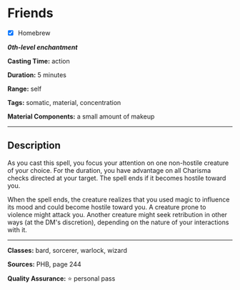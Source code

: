 # Friends

- [x] Homebrew

***0th-level enchantment***

**Casting Time:** action

**Duration:** 5 minutes

**Range:** self

**Tags:** somatic, material, concentration

**Material Components:** a small amount of makeup

---

## Description
As you cast this spell, you focus your attention on one non-hostile creature of your choice.
For the duration, you have advantage on all Charisma checks directed at your target.
The spell ends if it becomes hostile toward you.

When the spell ends, the creature realizes that you used magic to influence its mood and could become hostile toward you.
A creature prone to violence might attack you.
Another creature might seek retribution in other ways (at the DM's discretion), depending on the nature of your interactions with it.

---

**Classes:** bard, sorcerer, warlock, wizard

**Sources:** PHB, page 244

**Quality Assurance:** :star: personal pass
